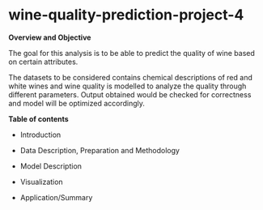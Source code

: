 # wine-quality-prediction-project-4

**Overview and Objective**

The goal for this analysis is to be able to predict the quality of wine based on certain attributes.

The datasets to be considered contains chemical descriptions of red and white wines and wine quality is modelled to analyze the quality through different parameters.
Output obtained would be checked for correctness and model will be optimized accordingly.




**Table of contents**


- Introduction
  
- Data Description, Preparation and Methodology
  
- Model Description

- Visualization 

- Application/Summary

